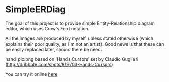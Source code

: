 SimpleERDiag
========
The goal of this project is to provide simple Entity-Relationship diagram editor, which uses Crow's Foot notation.

All the images are produced by myself, unless stated otherwise (which explains their poor quality, as I'm not an artist).
Good news is that these can be easily replaced later, should there be need.

hand_pic.png based on 'Hands Cursors' set by Claudio Guglieri (http://dribbble.com/shots/819703-Hands-Cursors)

You can try it online [here](http://argeir.github.io/SimpleERDiag/)    
